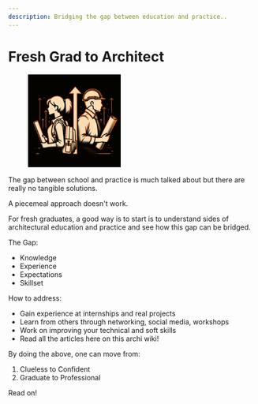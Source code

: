 ```yaml
---
description: Bridging the gap between education and practice..
---
```


# Fresh Grad to Architect

<div align="left"><figure><img src="../.gitbook/assets/Fresh grad to architect2.png" alt="" width="188"><figcaption></figcaption></figure></div>

The gap between school and practice is much talked about but there are really no tangible solutions.

A piecemeal approach doesn't work.

For fresh graduates, a good way is to start is to understand sides of architectural education and practice and see how this gap can be bridged.

The Gap:

* Knowledge
* Experience
* Expectations
* Skillset

How to address:

* Gain experience at internships and real projects
* Learn from others through networking, social media, workshops
* Work on improving your technical and soft skills
* Read all the articles here on this archi wiki!

By doing the above, one can move from:

1. Clueless to Confident
2. Graduate to Professional

Read on!
